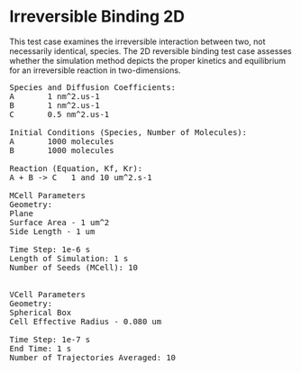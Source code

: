 # Irreversible Binding 2D

This test case examines the irreversible interaction between two, not necessarily identical, species. The 2D reversible binding test case assesses whether the simulation method depicts the proper kinetics and equilibrium for an irreversible reaction in two-dimensions.        

<pre>
Species and Diffusion Coefficients:
A       1 nm^2.us-1
B       1 nm^2.us-1
C       0.5 nm^2.us-1

Initial Conditions (Species, Number of Molecules):
A       1000 molecules
B       1000 molecules

Reaction (Equation, Kf, Kr):
A + B -> C   1 and 10 um^2.s-1    

MCell Parameters
Geometry:
Plane
Surface Area - 1 um^2
Side Length - 1 um

Time Step: 1e-6 s
Length of Simulation: 1 s
Number of Seeds (MCell): 10


VCell Parameters
Geometry:
Spherical Box
Cell Effective Radius - 0.080 um

Time Step: 1e-7 s
End Time: 1 s
Number of Trajectories Averaged: 10
</pre>
